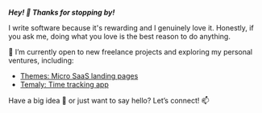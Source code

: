 ***Hey! 👋 Thanks for stopping by!***

I write software because it's rewarding and I genuinely love it. Honestly, if you ask me, doing what you love is the best reason to do anything.

🔭 I’m currently open to new freelance projects and exploring my personal ventures, including:
- [Themes: Micro SaaS landing pages](https://themes.indiebold.com/)
- [Temaly: Time tracking app](https://temaly.com)

Have a big idea 🚀 or just want to say hello? Let’s connect! 📫
<!--
**anthonylan/anthonylan** is a ✨ _special_ ✨ repository because its `README.md` (this file) appears on your GitHub profile.

Here are some ideas to get you started:

- 🔭 I’m currently working on ...
- 🌱 I’m currently learning ...
- 👯 I’m looking to collaborate on ...
- 🤔 I’m looking for help with ...
- 💬 Ask me about ...
- 📫 How to reach me: ...
- 😄 Pronouns: ...
- ⚡ Fun fact: ...
-->
